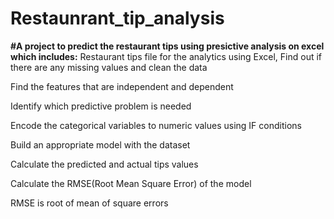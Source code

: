 # Restaunrant_tip_analysis

**#A project to predict the restaurant tips using presictive analysis on excel which includes:**
Restaurant tips file for the analytics using Excel, Find out if there are any missing values and clean the data

Find the features that are independent and dependent

Identify which predictive problem is needed

Encode the categorical variables to numeric values using IF conditions

Build an appropriate model with the dataset

Calculate the predicted and actual tips values

Calculate the RMSE(Root Mean Square Error) of the model

RMSE is root of mean of square errors
